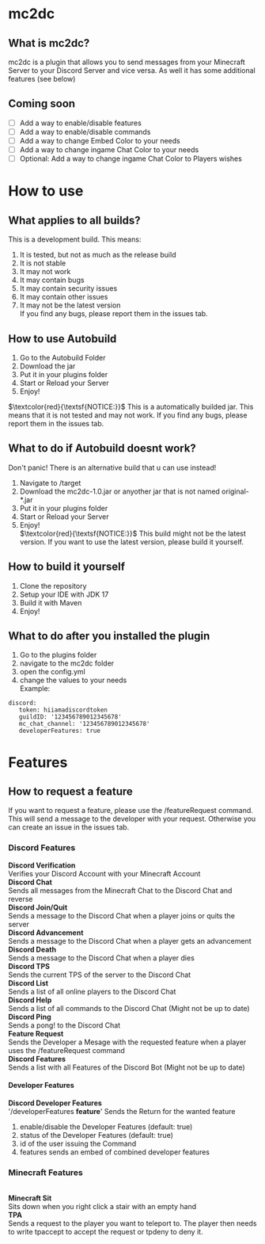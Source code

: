 # mc2dc
## What is mc2dc?
mc2dc is a plugin that allows you to send messages from your Minecraft Server to your Discord Server and vice versa.
As well it has some additional features (see below)
## Coming soon
- [ ] Add a way to enable/disable features
- [ ] Add a way to enable/disable commands
- [ ] Add a way to change Embed Color to your needs
- [ ] Add a way to change ingame Chat Color to your needs
- [ ] Optional: Add a way to change ingame Chat Color to Players wishes
# How to use
## What applies to all builds?
This is a development build.
This means:
1. It is tested, but not as much as the release build
2. It is not stable
3. It may not work
4. It may contain bugs
5. It may contain security issues
6. It may contain other issues
7. It may not be the latest version <br>
   If you find any bugs, please report them in the issues tab.
## How to use Autobuild
1. Go to the Autobuild Folder
2. Download the jar
3. Put it in your plugins folder
4. Start or Reload your Server
5. Enjoy! <br>

$\textcolor{red}{\textsf{NOTICE:}}$ This is a automatically builded jar. This means that it is not tested and may not work. If you find any bugs, please report them in the issues tab. <br>
## What to do if Autobuild doesnt work?
Don't panic! There is an alternative build that u can use instead!
1. Navigate to /target
2. Download the mc2dc-1.0.jar or anyother jar that is not named original-*.jar
3. Put it in your plugins folder
4. Start or Reload your Server
5. Enjoy! <br>
   $\textcolor{red}{\textsf{NOTICE:}}$ This build might not be the latest version. If you want to use the latest version, please build it yourself. <br>
## How to build it yourself
1. Clone the repository
2. Setup your IDE with JDK 17
3. Build it with Maven
4. Enjoy! <br>
## What to do after you installed the plugin
1. Go to the plugins folder
2. navigate to the mc2dc folder
3. open the config.yml
4. change the values to your needs <br>
Example:
```
discord:
   token: hiiamadiscordtoken
   guildID: '123456789012345678'
   mc_chat_channel: '123456789012345678'
   developerFeatures: true
```   
   
# Features
## How to request a feature
If you want to request a feature, please use the /featureRequest command. This will send a message to the developer with your request. Otherwise you can create an issue in the issues tab.
### Discord Features
**Discord Verification** <br>
Verifies your Discord Account with your Minecraft Account
<br>**Discord Chat** <br>
Sends all messages from the Minecraft Chat to the Discord Chat and reverse
<br>**Discord Join/Quit** <br>
Sends a message to the Discord Chat when a player joins or quits the server
<br>**Discord Advancement** <br>
Sends a message to the Discord Chat when a player gets an advancement
<br>**Discord Death** <br>
Sends a message to the Discord Chat when a player dies
<br>**Discord TPS** <br>
Sends the current TPS of the server to the Discord Chat
<br>**Discord List** <br>
Sends a list of all online players to the Discord Chat
<br>**Discord Help**<br>
Sends a list of all commands to the Discord Chat (Might not be up to date)
<br>**Discord Ping** <br>
Sends a pong! to the Discord Chat
<br>**Feature Request** <br>
Sends the Developer a Mesage with the requested feature when a player uses the /featureRequest command
<br>**Discord Features**<br>
Sends a list with all Features of the Discord Bot (Might not be up to date)
#### Developer Features
**Discord Developer Features** <br>
'/developerFeatures **feature**' Sends the Return for the wanted feature
1. enable/disable the Developer Features (default: true)
2. status of the Developer Features (default: true)
3. id of the user issuing the Command
4. features sends an embed of combined developer features
### Minecraft Features
<br>**Minecraft Sit**<br>
Sits down when you right click a stair with an empty hand
<br>**TPA**<br>
Sends a request to the player you want to teleport to. The player then needs to write tpaccept to accept the request or tpdeny to deny it.

